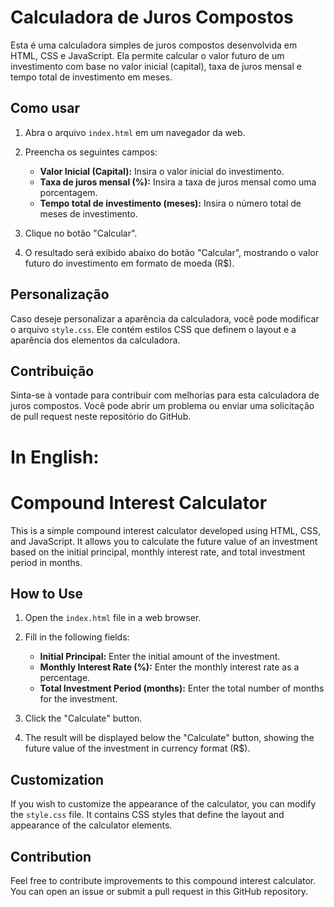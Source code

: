# Calculadora de Juros Compostos

Esta é uma calculadora simples de juros compostos desenvolvida em HTML, CSS e JavaScript. Ela permite calcular o valor futuro de um investimento com base no valor inicial (capital), taxa de juros mensal e tempo total de investimento em meses.

## Como usar

1. Abra o arquivo `index.html` em um navegador da web.

2. Preencha os seguintes campos:

   - **Valor Inicial (Capital):** Insira o valor inicial do investimento.
   - **Taxa de juros mensal (%):** Insira a taxa de juros mensal como uma porcentagem.
   - **Tempo total de investimento (meses):** Insira o número total de meses de investimento.

3. Clique no botão "Calcular".

4. O resultado será exibido abaixo do botão "Calcular", mostrando o valor futuro do investimento em formato de moeda (R$).

## Personalização

Caso deseje personalizar a aparência da calculadora, você pode modificar o arquivo `style.css`. Ele contém estilos CSS que definem o layout e a aparência dos elementos da calculadora.

## Contribuição

Sinta-se à vontade para contribuir com melhorias para esta calculadora de juros compostos. Você pode abrir um problema ou enviar uma solicitação de pull request neste repositório do GitHub.

# In English:

# Compound Interest Calculator

This is a simple compound interest calculator developed using HTML, CSS, and JavaScript. It allows you to calculate the future value of an investment based on the initial principal, monthly interest rate, and total investment period in months.

## How to Use

1. Open the `index.html` file in a web browser.

2. Fill in the following fields:

   - **Initial Principal:** Enter the initial amount of the investment.
   - **Monthly Interest Rate (%):** Enter the monthly interest rate as a percentage.
   - **Total Investment Period (months):** Enter the total number of months for the investment.

3. Click the "Calculate" button.

4. The result will be displayed below the "Calculate" button, showing the future value of the investment in currency format (R$).

## Customization

If you wish to customize the appearance of the calculator, you can modify the `style.css` file. It contains CSS styles that define the layout and appearance of the calculator elements.

## Contribution

Feel free to contribute improvements to this compound interest calculator. You can open an issue or submit a pull request in this GitHub repository.
